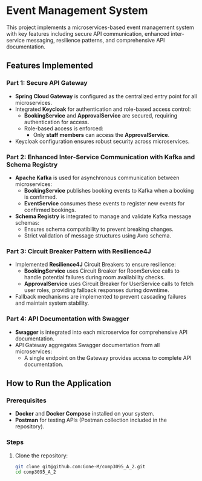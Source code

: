 # Event Management System

This project implements a microservices-based event management system with key features including secure API communication, enhanced inter-service messaging, resilience patterns, and comprehensive API documentation.

## Features Implemented

### Part 1: Secure API Gateway
- **Spring Cloud Gateway** is configured as the centralized entry point for all microservices.
- Integrated **Keycloak** for authentication and role-based access control:
  - **BookingService** and **ApprovalService** are secured, requiring authentication for access.
  - Role-based access is enforced:
    - Only **staff members** can access the **ApprovalService**.
- Keycloak configuration ensures robust security across microservices.

### Part 2: Enhanced Inter-Service Communication with Kafka and Schema Registry
- **Apache Kafka** is used for asynchronous communication between microservices:
  - **BookingService** publishes booking events to Kafka when a booking is confirmed.
  - **EventService** consumes these events to register new events for confirmed bookings.
- **Schema Registry** is integrated to manage and validate Kafka message schemas:
  - Ensures schema compatibility to prevent breaking changes.
  - Strict validation of message structures using Avro schema.

### Part 3: Circuit Breaker Pattern with Resilience4J
- Implemented **Resilience4J** Circuit Breakers to ensure resilience:
  - **BookingService** uses Circuit Breaker for RoomService calls to handle potential failures during room availability checks.
  - **ApprovalService** uses Circuit Breaker for UserService calls to fetch user roles, providing fallback responses during downtime.
- Fallback mechanisms are implemented to prevent cascading failures and maintain system stability.

### Part 4: API Documentation with Swagger
- **Swagger** is integrated into each microservice for comprehensive API documentation.
- API Gateway aggregates Swagger documentation from all microservices:
  - A single endpoint on the Gateway provides access to complete API documentation.

## How to Run the Application

### Prerequisites
- **Docker** and **Docker Compose** installed on your system.
- **Postman** for testing APIs (Postman collection included in the repository).

### Steps
1. Clone the repository:
   ```bash
   git clone git@github.com:Gone-M/comp3095_A_2.git
   cd comp3095_A_2
